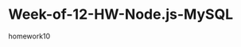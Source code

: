 # Week-of-12-HW-Node.js-MySQL 
homework10 
<!-- In this activity, you'll be creating an Amazon-like storefront with the MySQL skills you learned this week. 

The app will take in orders from customers and deplete stock from the store's inventory. As a bonus task, you can program your app to track product sales across your store's departments and then provide a summary of the highest-grossing departments in the store.

Make sure you save and require the MySQL and Prompt npm packages in your homework files--your app will need them for data input and storage.


Make sure you use the normal GitHub and Heroku process. This time, though, you need to include screenshots and/or a video showing us that you got the app working with no bugs. You can include these screenshots or a link to a video in a README.md file.

If you haven't written a markdown file yet, click here for a rundown, or just take a look at the raw file of these instructions.

Instructions:

Challenge #1: Customer View (Minimum Requirement)

Create a MySQL Database called Bamazon.

Then create a Table inside of that database called Products.

The products table should have each of the following columns:

	ItemID (unique id for each product)

	ProductName (Name of product)

	DepartmentName

	Price (cost to customer)

	StockQuantity (how much of the product is available in stores) -->

<!-- Populate this database with around 10 different products. (i.e. Insert "mock" data rows into this database and table). -->

<!-- Then create a Node application called -->
 
<!-- BamazonCustomer.js. Running this application will first display all of the items available for sale. Include the ids, names, and prices of products for sale. --><!-- 

The app should then prompt users with two messages.

The first should ask them the ID of the product they would like to buy.
The second message should ask how many units of the product they would like to buy. -->
Once the customer has placed the order, your application should check if your store has enough of the product to meet the customer's request.

If not, the app should log a phrase like Insufficient quantity!, and then prevent the order from going through.
However, if your store does have enough of the product, you should fulfill the customer's order.

This means updating the SQL database to reflect the remaining quantity.
Once the update goes through, show the customer the total cost of their purchase.
If this activity took you between 8-10 hours, then you've put enough time into this assignment. Feel free to stop here -- unless you want to take on the next challenge.
Challenge #2: Manager View (Next Level)

Create a new Node application called BamazonManager.js. Running this application will:

List a set of menu options:

View Products for Sale
View Low Inventory
Add to Inventory
Add New Product
If a manager selects View Products for Sale, the app should list every available item: the item IDs, names, prices, and quantities.

If a manager selects View Low Inventory, then it should list all items with a inventory count lower than five.

If a manager selects Add to Inventory, your app should display a prompt that will let the manager "add more" of any item currently in the store.

If a manager selects Add New Product, it should allow the manager to add a completely new product to the store.

If you finished Challenge #2 and put in all the hours you were willing to spend on this activity, then rest easy! Otherwise continue to the next and final challenge.
Challenge #3: Executive View (Final Level)

Create a new MySQL table called Departments. Your table should include the following columns:

DepartmentID

DepartmentName

OverHeadCosts (A dummy number you set for each department)

TotalSales

Modify your BamazonCustomer.js app so that when a customer purchases anything from the store, the program will calculate the total sales from each transaction.

Add the revenue from each transaction to the TotalSales column for the related department.
Make sure your app still updates the inventory listed in the Products column.
Create another Node app called BamazonExecutive.js. Running this application will list a set of menu options:

View Product Sales by Department
Create New Department
When an executive selects View Product Sales by Department, the app should display a summarized table in their terminal/bash window. Use the table below as a guide.

DepartmentID	DepartmentName	OverHeadCosts	ProductSales	TotalProfit
01	Electronics	10000	20000	10000
02	Clothing	60000	100000	40000
The TotalProfit should be calculated on the fly using the difference between OverheadCosts and ProductSales. TotalProfit should not be stored in any database. You should use a custom alias.

If you can't get the table to display properly after a few hours, then feel free to go back and just add TotalProfit to the Departments table.

Hint: You will need to use joins to make this work.

Hint: You may need to look into grouping in MySQL.

HINT: There may be an NPM package that can log the table to the console. What's is it? Good question :)

One More Thing

If you have any questions about this project or about the material we covered, the instructor and your TAs are only a Slack message away.

Good Luck!

Copyright

Coding Boot Camp (C) 2016. All Rights Reserved.

